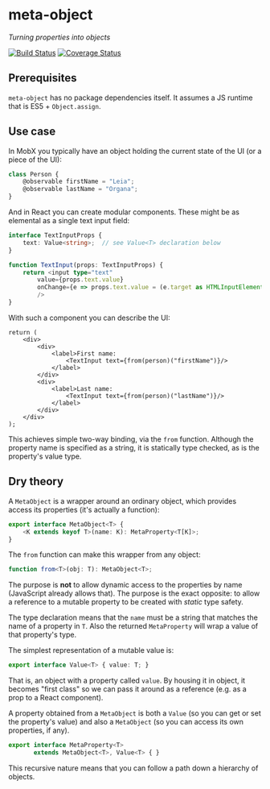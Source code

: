 # meta-object
_Turning properties into objects_

[![Build Status](https://travis-ci.org/danielearwicker/meta-object.svg?branch=master)](https://travis-ci.org/danielearwicker/meta-object)
[![Coverage Status](https://coveralls.io/repos/danielearwicker/meta-object/badge.svg?branch=master&service=github)](https://coveralls.io/github/danielearwicker/meta-object?branch=master)

## Prerequisites

`meta-object` has no package dependencies itself. It assumes a JS runtime that is ES5 + `Object.assign`.

## Use case

In MobX you typically have an object holding the current state of the UI (or a piece of the UI):

```ts
class Person {
    @observable firstName = "Leia";
    @observable lastName = "Organa";
}
```

And in React you can create modular components. These might be as elemental as a single text input field:

```ts
interface TextInputProps {
    text: Value<string>;  // see Value<T> declaration below
}

function TextInput(props: TextInputProps) {
    return <input type="text"
        value={props.text.value}
        onChange={e => props.text.value = (e.target as HTMLInputElement).value}
        />
}
```

With such a component you can describe the UI:

```tsx
return (
    <div>
        <div>
            <label>First name: 
                <TextInput text={from(person)("firstName")}/> 
            </label>
        </div>
        <div>
            <label>Last name: 
                <TextInput text={from(person)("lastName")}/> 
            </label>
        </div>
    </div>
);
```

This achieves simple two-way binding, via the `from` function. Although the property name is specified as a string, it is statically type checked, as is the property's value type.

## Dry theory

A `MetaObject` is a wrapper around an ordinary object, which provides access its properties (it's actually a function):

```ts
export interface MetaObject<T> {
    <K extends keyof T>(name: K): MetaProperty<T[K]>;
}
```

The `from` function can make this wrapper from any object:

```ts
function from<T>(obj: T): MetaObject<T>;
```

The purpose is **not** to allow dynamic access to the properties by name (JavaScript already allows that). The purpose is the exact opposite: to allow a reference to a mutable property to be created with *static* type safety. 

The type declaration means that the `name` must be a string that matches the name of a property in `T`. Also the returned `MetaProperty` will wrap a value of that property's type.

The simplest representation of a mutable value is:

```ts
export interface Value<T> { value: T; }
```

That is, an object with a property called `value`. By housing it in object, it becomes "first class" so we can pass it around as a reference (e.g. as a prop to a React component).

A property obtained from a `MetaObject` is both a `Value` (so you can get or set the property's value) and also a `MetaObject` (so you can access its own properties, if any).

```ts
export interface MetaProperty<T> 
       extends MetaObject<T>, Value<T> { }
```

This recursive nature means that you can follow a path down a hierarchy of objects.

